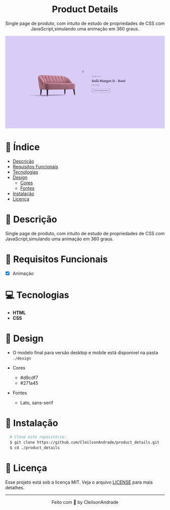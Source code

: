 <div align="center">
  <h1>Product Details</h1>
  <p>Single page de produto, com intuito de estudo de propriedades de CSS com JavaScript,simulando uma animação em 360 graus.</p>
  <img src="./design/desktop.gif" alt="Logo" width="800">
</div>

# 📒 Índice
* [Descrição](#descrição)
* [Requisitos Funcionais](#requisitos)
* [Tecnologias](#tecnologias)
* [Design](#design)
  * [Cores](#cores)
  * [Fontes](#fontes)
* [Instalação](#instalação)
* [Licença](#licença)

# 📃 <span id="descrição">Descrição</span>
Single page de produto, com intuito de estudo de propriedades de CSS com JavaScript,simulando uma animação em 360 graus.

# 📌 <span id="requisitos">Requisitos Funcionais</span>
- [x] Animação

# 💻 <span id="tecnologias">Tecnologias</span>
- **HTML**
- **CSS**

# 🎨 <span id="design">Design</span>
- O modelo final para versão desktop e mobile está disponível na pasta `./design`

- <span id="cores">Cores<br></span>
  * #d9cdf7<br>
  * #271a45<br>

- <span id="fontes">Fontes<br></span>
  * Lato, sans-serif

# 🚀 <span id="instalação">Instalação</span>
```bash
  # Clone este repositório:
  $ git clone https://github.com/CleilsonAndrade/product_details.git
  $ cd ./product_details
```

# 📝 <span id="licença">Licença</span>
Esse projeto está sob a licença MIT. Veja o arquivo [LICENSE](LICENSE) para mais detalhes.

---

<p align="center">
  Feito com 💜 by CleilsonAndrade
</p>